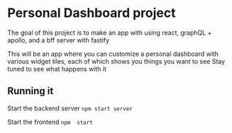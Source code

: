# Personal Dashboard project

The goal of this project is to make an app with using react, graphQL + apollo, and a bff server with fastify

This will be an app where you can customize a personal dashboard with various widget tiles, each of which shows you things you want to see
Stay tuned to see what happens with it

## Running it

Start the backend server
`npm start server`

Start the frontend
`npm  start`
